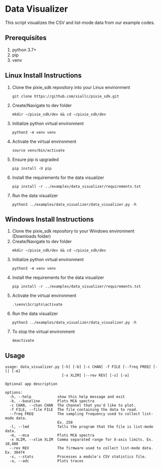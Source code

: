 # Data Visualizer
This script visualizes the CSV and list-mode data from our example codes.

## Prerequisites

1. python 3.7+
2. pip
3. venv

## Linux Install Instructions

1. Clone the pixie_sdk repository into your Linux environment
    ```shell
    git clone https://github.com/xiallc/pixie_sdk.git
    ```
2. Create/Navigate to dev folder
    ```shell
    mkdir ~/pixie_sdk/dev && cd ~/pixie_sdk/dev
    ```
3. Initialize python virtual environment
    ```shell
    python3 -m venv venv
    ```
4. Activate the virtual environment
    ```shell
    source venv/bin/activate
    ```
5. Ensure pip is upgraded
    ```shell
    pip install -U pip
    ```
6. Install the requirements for the data visualizer
    ```shell
    pip install -r ../examples/data_visualizer/requirements.txt
    ```
7. Run the data visualizer
    ```shell
    python3 ../examples/data_visualizer/data_visualizer.py -h
    ```

## Windows Install Instructions

1. Clone the pixie_sdk repository to your Windows environment (Downloads folder)
2. Create/Navigate to dev folder
    ```shell
    mkdir ~/pixie_sdk/dev && cd ~/pixie_sdk/dev
    ```
3. Initialize python virtual environment
    ```shell
    python3 -m venv venv
    ```
4. Install the requirements for the data visualizer
    ```shell
    pip install -r ../examples/data_visualizer/requirements.txt
    ```
5. Activate the virtual environment
    ```shell
    .\venv\Scripts\activate
    ```
6. Run the data visualizer
    ```shell
    python3 ../examples/data_visualizer/data_visualizer.py -h
    ```
7. To stop the virtual environment
    ```shell
    deactivate
    ```

## Usage
```shell
usage: data_visualizer.py [-h] [-b] [-c CHAN] -f FILE [--freq FREQ] [-l] [-m]
                          [-x XLIM] [--rev REV] [-s] [-a]

Optional app description

options:
  -h, --help            show this help message and exit
  -b, --baseline        Plots MCA spectra
  -c CHAN, --chan CHAN  The channel that you'd like to plot.
  -f FILE, --file FILE  The file containing the data to read.
  --freq FREQ           The sampling frequency used to collect list-mode data.
                        Ex. 250
  -l, --lmd             Tells the program that the file is list-mode data.
  -m, --mca             Plots MCA spectra
  -x XLIM, --xlim XLIM  Comma separated range for X-axis limits. Ex. 10,400
  --rev REV             The firmware used to collect list-mode data. Ex. 30474
  -s, --stats           Processes a module's CSV statistics file.
  -a, --adc             Plots traces
```
